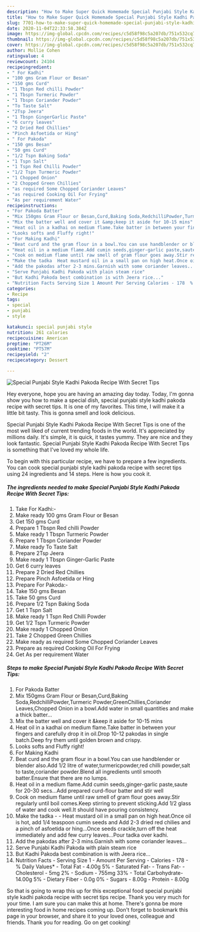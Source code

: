 ```yaml
---
description: "How to Make Super Quick Homemade Special Punjabi Style Kadhi Pakoda Recipe With Secret Tips"
title: "How to Make Super Quick Homemade Special Punjabi Style Kadhi Pakoda Recipe With Secret Tips"
slug: 7701-how-to-make-super-quick-homemade-special-punjabi-style-kadhi-pakoda-recipe-with-secret-tips
date: 2020-11-04T22:33:58.384Z
image: https://img-global.cpcdn.com/recipes/c5d58f98c5a207db/751x532cq70/special-punjabi-style-kadhi-pakoda-recipe-with-secret-tips-recipe-main-photo.jpg
thumbnail: https://img-global.cpcdn.com/recipes/c5d58f98c5a207db/751x532cq70/special-punjabi-style-kadhi-pakoda-recipe-with-secret-tips-recipe-main-photo.jpg
cover: https://img-global.cpcdn.com/recipes/c5d58f98c5a207db/751x532cq70/special-punjabi-style-kadhi-pakoda-recipe-with-secret-tips-recipe-main-photo.jpg
author: Mollie Cohen
ratingvalue: 4
reviewcount: 24104
recipeingredient:
- " For Kadhi"
- "100 gms Gram Flour or Besan"
- "150 gms Curd"
- "1 Tbspn Red chilli Powder"
- "1 Tbspn Turmeric Powder"
- "1 Tbspn Coriander Powder"
- "To Taste Salt"
- "2Tsp Jeera"
- "1 Tbspn GingerGarlic Paste"
- "6 curry leaves"
- "2 Dried Red Chillies"
- "Pinch Asfoetida or Hing"
- " For Pakoda"
- "150 gms Besan"
- "50 gms Curd"
- "1/2 Tspn Baking Soda"
- "1 Tspn Salt"
- "1 Tspn Red Chilli Powder"
- "1/2 Tspn Turmeric Powder"
- "1 Chopped Onion"
- "2 Chopped Green Chillies"
- "as required Some Chopped Coriander Leaves"
- "as required Cooking Oil For Frying"
- "As per requirement Water"
recipeinstructions:
- "For Pakoda Batter"
- "Mix 150gms Gram Flour or Besan,Curd,Baking Soda,RedchilliPowder,Turmeric Powder,GreenChillies,Coriander Leaves,Chopped Onion in a bowl.Add water in small quantities and make a thick batter..."
- "Mix the batter well and cover it &amp;keep it aside for 10-15 mins"
- "Heat oil in a kadhai on medium flame.Take batter in between your fingers and carefully drop it in oil.Drop 10-12 pakodas in single batch.Deep fry them until golden brown and crispy."
- "Looks softs and Fluffy right!"
- "For Making Kadhi"
- "Beat curd and the gram flour in a bowl.You can use handblender or blender also.Add 1/2 litre of water,turmericpowder,red chilli powder,salt to taste,coriander powder.Blend all ingredients until smooth batter.Ensure that there are no lumps."
- "Heat oil in a medium flame.Add cumin seeds,ginger-garlic paste,saute for 20-30 secs...Add prepared curd-flour batter and stir well"
- "Cook on medium flame until raw smell of gram flour goes away.Stir regularly until boil comes.Keep stirring to prevent sticking.Add 1/2 glass of water and cook well.It should have pouring consistency."
- "Make the tadka  Heat mustard oil in a small pan on high heat.Once oil is hot, add 1/4 teaspoon cumin seeds and Add 2-3 dried red chilies and a pinch of asfoetida or hing...Once seeds crackle,turn off the heat immediately and add few curry leaves...Pour tadka over kadhi."
- "Add the pakodas after 2-3 mins.Garnish with some coriander leaves..."
- "Serve Punjabi Kadhi Pakoda with plain steam rice"
- "But Kadhi Pakoda best combination is with Jeera rice..."
- "Nutrition Facts Serving Size	1 Amount Per Serving Calories - 178  % Daily Values* Total Fat - 4.00g 5% Saturated Fat- Trans Fat- Cholesterol - 5mg 2% Sodium - 755mg 33% Total Carbohydrate- 14.00g 5% Dietary Fiber - 0.0g 0% Sugars - 8.00g Protein - 8.00g"
categories:
- Recipe
tags:
- special
- punjabi
- style

katakunci: special punjabi style 
nutrition: 261 calories
recipecuisine: American
preptime: "PT26M"
cooktime: "PT57M"
recipeyield: "2"
recipecategory: Dessert

---
```



![Special Punjabi Style Kadhi Pakoda Recipe With Secret Tips](https://img-global.cpcdn.com/recipes/c5d58f98c5a207db/751x532cq70/special-punjabi-style-kadhi-pakoda-recipe-with-secret-tips-recipe-main-photo.jpg)

Hey everyone, hope you are having an amazing day today. Today, I'm gonna show you how to make a special dish, special punjabi style kadhi pakoda recipe with secret tips. It is one of my favorites. This time, I will make it a little bit tasty. This is gonna smell and look delicious.

Special Punjabi Style Kadhi Pakoda Recipe With Secret Tips is one of the most well liked of current trending foods in the world. It's appreciated by millions daily. It's simple, it is quick, it tastes yummy. They are nice and they look fantastic. Special Punjabi Style Kadhi Pakoda Recipe With Secret Tips is something that I've loved my whole life.




To begin with this particular recipe, we have to prepare a few ingredients. You can cook special punjabi style kadhi pakoda recipe with secret tips using 24 ingredients and 14 steps. Here is how you cook it.

<!--inarticleads1-->

##### The ingredients needed to make Special Punjabi Style Kadhi Pakoda Recipe With Secret Tips:

1. Take  For Kadhi:-
1. Make ready 100 gms Gram Flour or Besan
1. Get 150 gms Curd
1. Prepare 1 Tbspn Red chilli Powder
1. Make ready 1 Tbspn Turmeric Powder
1. Prepare 1 Tbspn Coriander Powder
1. Make ready To Taste Salt
1. Prepare 2Tsp Jeera
1. Make ready 1 Tbspn Ginger-Garlic Paste
1. Get 6 curry leaves
1. Prepare 2 Dried Red Chillies
1. Prepare Pinch Asfoetida or Hing
1. Prepare  For Pakoda:-
1. Take 150 gms Besan
1. Take 50 gms Curd
1. Prepare 1/2 Tspn Baking Soda
1. Get 1 Tspn Salt
1. Make ready 1 Tspn Red Chilli Powder
1. Get 1/2 Tspn Turmeric Powder
1. Make ready 1 Chopped Onion
1. Take 2 Chopped Green Chillies
1. Make ready as required Some Chopped Coriander Leaves
1. Prepare as required Cooking Oil For Frying
1. Get As per requirement Water




<!--inarticleads2-->

##### Steps to make Special Punjabi Style Kadhi Pakoda Recipe With Secret Tips:

1. For Pakoda Batter
1. Mix 150gms Gram Flour or Besan,Curd,Baking Soda,RedchilliPowder,Turmeric Powder,GreenChillies,Coriander Leaves,Chopped Onion in a bowl.Add water in small quantities and make a thick batter...
1. Mix the batter well and cover it &amp;keep it aside for 10-15 mins
1. Heat oil in a kadhai on medium flame.Take batter in between your fingers and carefully drop it in oil.Drop 10-12 pakodas in single batch.Deep fry them until golden brown and crispy.
1. Looks softs and Fluffy right!
1. For Making Kadhi
1. Beat curd and the gram flour in a bowl.You can use handblender or blender also.Add 1/2 litre of water,turmericpowder,red chilli powder,salt to taste,coriander powder.Blend all ingredients until smooth batter.Ensure that there are no lumps.
1. Heat oil in a medium flame.Add cumin seeds,ginger-garlic paste,saute for 20-30 secs...Add prepared curd-flour batter and stir well
1. Cook on medium flame until raw smell of gram flour goes away.Stir regularly until boil comes.Keep stirring to prevent sticking.Add 1/2 glass of water and cook well.It should have pouring consistency.
1. Make the tadka -  - Heat mustard oil in a small pan on high heat.Once oil is hot, add 1/4 teaspoon cumin seeds and Add 2-3 dried red chilies and a pinch of asfoetida or hing...Once seeds crackle,turn off the heat immediately and add few curry leaves...Pour tadka over kadhi.
1. Add the pakodas after 2-3 mins.Garnish with some coriander leaves...
1. Serve Punjabi Kadhi Pakoda with plain steam rice
1. But Kadhi Pakoda best combination is with Jeera rice...
1. Nutrition Facts - Serving Size	1 - Amount Per Serving - Calories - 178 -  % Daily Values* - Total Fat - 4.00g 5% - Saturated Fat- - Trans Fat- - Cholesterol - 5mg 2% - Sodium - 755mg 33% - Total Carbohydrate- 14.00g 5% - Dietary Fiber - 0.0g 0% - Sugars - 8.00g - Protein - 8.00g




So that is going to wrap this up for this exceptional food special punjabi style kadhi pakoda recipe with secret tips recipe. Thank you very much for your time. I am sure you can make this at home. There's gonna be more interesting food in home recipes coming up. Don't forget to bookmark this page in your browser, and share it to your loved ones, colleague and friends. Thank you for reading. Go on get cooking!

